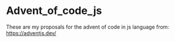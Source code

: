 # Advent_of_code_js

These are my proposals for the advent of code in js language from: https://adventjs.dev/
